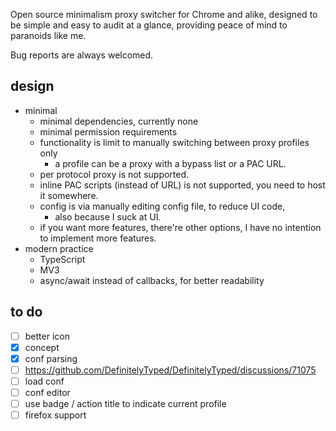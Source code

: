 
Open source minimalism proxy switcher for Chrome and alike,
designed to be simple and easy to audit at a glance,
providing peace of mind to paranoids like me.

Bug reports are always welcomed.

design
---
* minimal
	* minimal dependencies, currently none
	* minimal permission requirements
	* functionality is limit to manually switching between proxy profiles only
		* a profile can be a proxy with a bypass list or a PAC URL.
	* per protocol proxy is not supported.
	* inline PAC scripts (instead of URL) is not supported, you need to host it somewhere.
	* config is via manually editing config file, to reduce UI code,
		* also because I suck at UI.
	* if you want more features, there're other options,
		I have no intention to implement more features.
* modern practice
	* TypeScript
	* MV3
	* async/await instead of callbacks, for better readability

to do
---
* [ ] better icon
* [x] concept
* [x] conf parsing
* [ ] https://github.com/DefinitelyTyped/DefinitelyTyped/discussions/71075
* [ ] load conf
* [ ] conf editor
* [ ] use badge / action title to indicate current profile
* [ ] firefox support
